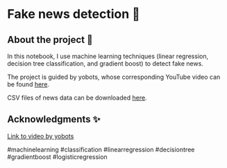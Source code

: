 # Fake news detection 📰

## About the project 🔎
In this notebook, I use machine learning techniques (linear regression, decision tree classification, and gradient boost) 
to detect fake news.

The project is guided by yobots, whose corresponding YouTube video can be found [here](https://www.youtube.com/watch?v=5X27excCyXk&ab_channel=yobots).

CSV files of news data can be downloaded [here](https://drive.google.com/file/d/1LS28YScGAWL-G6YTbQNXP1hN7UkwkhLX/view).

## Acknowledgments ✨

[Link to video by yobots](https://www.youtube.com/watch?v=5X27excCyXk&ab_channel=yobots)

#machinelearning #classification #linearregression #decisiontree #gradientboost #logisticregression
